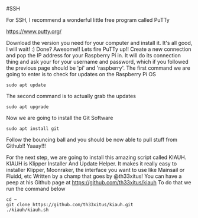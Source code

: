 #SSH

For SSH, I recommend a wonderful little free program called PuTTy

https://www.putty.org/

Download the version you need for your computer and install it. It's all good, I will wait! :)
Done? Awesome!! Lets fire PuTTy up!!
Create a new connection and pop the IP address for your Raspberry Pi in.
It will do its connection thing and ask your for your username and password, which if you followed the previous page should be 'pi' and 'raspberry'.
The first command we are going to enter is to check for updates on the Raspberry Pi OS
```
sudo apt update
```
The second command is to actually grab the updates
```
sudo apt upgrade
```
Now we are going to install the Git Software
```
sudo apt install git
```
Follow the bouncing ball and you should be now able to pull stuff from Github!! Yaaay!!!

For the next step, we are going to install this amazing script called KIAUH.  KIAUH is Klipper Installer And Update Helper.  It makes it really easy to installer Klipper, Moonraker, the interface you want to use like Mainsail or Fluidd, etc Written by a champ that goes by @th33xitus! You can have a peep at his Github page 
at https://github.com/th33xitus/kiauh
To do that we run the command below
```
cd ~
git clone https://github.com/th33xitus/kiauh.git
./kiauh/kiauh.sh
```
